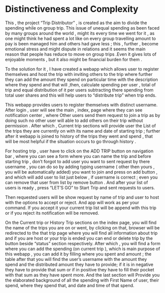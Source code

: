 # Distinctiveness and Complexity

This , the project “Trip Distributor” , is created as the aim to divide the spending while on group trip. This issue of unequal spending as been faced by many groups around the world , might its every time we went for it , as one might think he had spent a lot like on every group travelling amount to pay is been managed him and others had gave less ; this , further , become emotional stress and might dispute in relations and it seems the main reason that people has reduce to move on group trips .Even it gives lots of enjoyable moments , but it also might be financial burden for them .

To the solution for it , I have created a webapp which allows user to register themselves and host the trip with inviting others to the trip where further they can add the amount they spend on particular time with the description where they spend and that will ,then, calculate spending per user , total of trip and equal distribution of it per users subtracting there spending from total user shares and this will help users to “distribute trip” when trip ends. 

This webapp provides users to register themselves with distinct username. After login , user will see the main , index, page where they can see notification center , where Other users send them request to join a trip as by doing such no other user will able to add others on their trip without permission . After which , Current trip sections will provide user the List of the trips they are currently on with its name and date of starting trip ; further after it webapp is joined to history of the trips they went and spend , that will be most helpful if the situation occurs to go through history .

For hosting trip , user have to click on the ADD TRIP button on navigation bar , where you can see a form where you can name the trip and before starting trip , don’t forgot to add user you want to sent request by there username , you can do so by adding typing username ( other then yours , you will be automatically added) you want to join and press on add button , and which will add user to list just below , if username is correct ; even you can remove that user from list by remove button . And after your list of users is ready , press “LET’S GO” to Start Trip and sent requests to users.

Then requested users will be show request by name of trip and user to host with the options to accept or reject. And app will work as per your command. If you accept it your current trip list will be append with this trip or if you reject its notification will be removed.

On the Current trip or History Trip sections on the index page, you will find the name of the trips you are on or went, by clicking on that, browser will be redirected to the that trip page where you will find all information about trip and if you are host or your trip is ended you can end or delete trip by the button beside “status” section respectively. After which , you will find a form where you can add the spending (on current trip ), which is main purpose of this webapp , you can add it by filling where you spent and amount ; the table after that you will find the user’s username with the amount they spend and the distributed amount they have to provide; if it is in negative they have to provide that sum or  if in positive they have to fill their pocket with that sum as they have spent more. And the last section will Provide you the elaborated background of all the spending with First Name of user, their spend, where they spend that, and date and time of that spend.